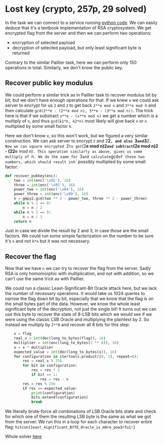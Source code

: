 # Lost key (crypto, 257p, 29 solved)

In the task we can connect to a service running [python code](rsa_hitcon.py).
We can easily deduce that it's a textbook implementation of RSA cryptosystem.
We get encrypted flag from the server and then we can perform two operations:

- encryption of selected payload
- decryption of selected payload, but only least significant byte is returned

Contrary to the similar Paillier task, here we can perform only 150 operations in total.
Similarly, we don't know the public key.

## Recover public key modulus

We could perform a similar trick as in Paillier task to recover modulus bit by bit, but we don't have enough operations for that.
If we knew `e` we could ask server to encrypt for us `2` and `3` to get back `2**e mod n` and `3**e mod `n and then calculate `gcd(2**e - (2**e mod n), 3**e - (3**e mod n))`.
The trick here is that if we substract `x**e - (x**e mod n)` we get a number which is a multiply of `n`, and thus `gcd(k1*n, k2*n)` most likely will give back `n` or `n` multiplied by some small factor `k`.

Here we don't know `e`, so this won't work, but we figured a very similar construction.
We can ask server to encrypt `2` and 2**2`, and also `3` and `3**2`.
Now we can square encrypted `2` to get `(2**e mod n)**2` and subtract `(2**e mod n)**2 - (2**2**e mod n)`.
This operation similarly as above, gives us some multiply of `n`.
We do the same for `3` and calculate `gcd` of those two numbers, which should result in `n` possibly multiplied by some small factor:

```python
def recover_pubkey(enc):
    two = int(enc('\x02'), 16)
    three = int(enc('\x03'), 16)
    power_two = int(enc('\x04'), 16)
    power_three = int(enc('\x09'), 16)
    n = gmpy2.gcd(two ** 2 - power_two, three ** 2 - power_three)
    while n % 2 == 0:
        n = n / 2
    while n % 3 == 0:
        n = n / 3
    return n
```

Just in case we divide the result by 2 and 3, in case those are the small factors.
We could run some simple factorization on the number to be sure it's `n` and not `k*n` but it was not necessary.

## Recover the flag

Now that we have `n` we can try to recover the flag from the server.
Sadly RSA is only homomorphic with multiplication, and not with addition, so we can't use the same trick as with Paillier.

We could run a classic Least-Significant-Bit Oracle attack here, but we lack the number of necessary operations.
It would take us 1024 queries to narrow the flag down bit by bit, especially that we know that the flag is on the small bytes part of the data.
However, we know the whole least significant byte of the decryption, not just the single bit!
It turns out we can use this byte to recover the state of 8-LSB bits which we would see if we were using the classic LSB Oracle and multiplying the plaintext by 2.
So instead we multiply by `2**8` and recover all 8 bits for this step:

```python
    x = flag
    real_x = int(dec(long_to_bytes(flag)), 16)
    multiplier = int(enc(long_to_bytes(2 ** 8)), 16)
    x = x * multiplier
    expected_value = int(dec(long_to_bytes(x)), 16)
    for configuration in itertools.product([0, 1], repeat=8):
        res = real_x % 256
        for bit in configuration:
            res = res * 2
            if bit == 1:
                res = res - n
        res = res % 256
        if res == expected_value:
            print(configuration)
            bits.extend(configuration)
            break
```

We literally brute-force all combinations of LSB Oracle bits state and check for which one of them the resulting LSB byte is the same as what we got from the server.
We run this in a loop for each character to recover entire flag: `hitcon{1east_4ign1f1cant_BYTE_0racle_is_m0re_pow3rfu1!}`

Whole solver [here](rsa_solver.py)
